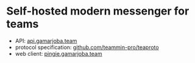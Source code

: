 # Self-hosted modern messenger for teams

* API: [api.gamarjoba.team](https://api.gamarjoba.team)
* protocol specification: [github.com/teammin-pro/teaproto](https://github.com/teammin-pro/teaproto)
* web client: [pingie.gamarjoba.team](https://pingie.gamarjoba.team)
